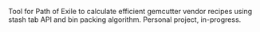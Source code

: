 Tool for Path of Exile to calculate efficient gemcutter vendor recipes using stash tab API and bin packing algorithm.  Personal project, in-progress.
